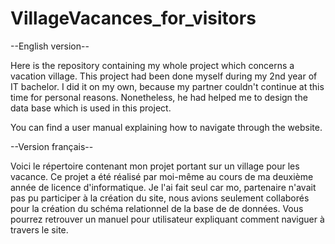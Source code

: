 # VillageVacances_for_visitors

--English version--

Here is the repository containing my whole project which concerns a vacation village.
This project had been done myself during my 2nd year of IT bachelor. 
I did it on my own, because my partner couldn't continue at this time for personal reasons.
Nonetheless, he had helped me to design the data base which is used in this project.

You can find a user manual explaining how to navigate through the website.

--Version français--

Voici le répertoire contenant mon projet portant sur un village pour les vacance.
Ce projet a été réalisé par moi-même au cours de ma deuxième année de licence d'informatique.
Je l'ai fait seul car mo, partenaire n'avait pas pu participer à la création du site, nous avions seulement collaborés pour la création du schéma relationnel de la base de de données.
Vous pourrez retrouver un manuel pour utilisateur expliquant comment naviguer à travers le site.
